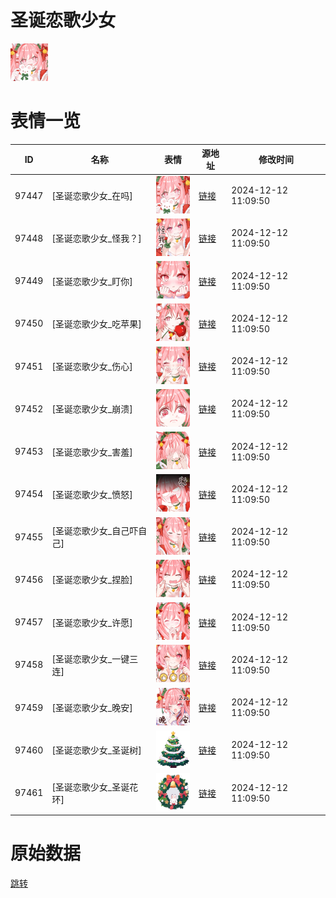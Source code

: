 # 圣诞恋歌少女

<img src="./cover.png" height="60" alt="cover" />

# 表情一览

|ID|名称|表情|源地址|修改时间|
|----|----|----|----|----|
|97447|[圣诞恋歌少女_在吗]|<img src="./pic/097447_%5B圣诞恋歌少女_在吗%5D.png" height="60" alt="在吗"/>|[链接](https://i0.hdslb.com/bfs/garb/622df2844f8fe3e7fd29d07d02187d27de773e7e.png)|2024-12-12 11:09:50|
|97448|[圣诞恋歌少女_怪我？]|<img src="./pic/097448_%5B圣诞恋歌少女_怪我？%5D.png" height="60" alt="怪我？"/>|[链接](https://i0.hdslb.com/bfs/garb/e52b405948b9c8178a5aa85a5482cd0116688dc5.png)|2024-12-12 11:09:50|
|97449|[圣诞恋歌少女_盯你]|<img src="./pic/097449_%5B圣诞恋歌少女_盯你%5D.png" height="60" alt="盯你"/>|[链接](https://i0.hdslb.com/bfs/garb/5d0aa77b3217b29136f0be830d09203222f4596c.png)|2024-12-12 11:09:50|
|97450|[圣诞恋歌少女_吃苹果]|<img src="./pic/097450_%5B圣诞恋歌少女_吃苹果%5D.png" height="60" alt="吃苹果"/>|[链接](https://i0.hdslb.com/bfs/garb/f5c3eb7549b3479c32ec90a104fb23ab009bd231.png)|2024-12-12 11:09:50|
|97451|[圣诞恋歌少女_伤心]|<img src="./pic/097451_%5B圣诞恋歌少女_伤心%5D.png" height="60" alt="伤心"/>|[链接](https://i0.hdslb.com/bfs/garb/7b7ebc6ed251a2f966fa96fb9c1755f524628d68.png)|2024-12-12 11:09:50|
|97452|[圣诞恋歌少女_崩溃]|<img src="./pic/097452_%5B圣诞恋歌少女_崩溃%5D.png" height="60" alt="崩溃"/>|[链接](https://i0.hdslb.com/bfs/garb/227cf583c2fcb5347d96aef06dca069ef68dbd9c.png)|2024-12-12 11:09:50|
|97453|[圣诞恋歌少女_害羞]|<img src="./pic/097453_%5B圣诞恋歌少女_害羞%5D.png" height="60" alt="害羞"/>|[链接](https://i0.hdslb.com/bfs/garb/aa0da530c5a44b025b956fc1a7dbac8a41a23475.png)|2024-12-12 11:09:50|
|97454|[圣诞恋歌少女_愤怒]|<img src="./pic/097454_%5B圣诞恋歌少女_愤怒%5D.png" height="60" alt="愤怒"/>|[链接](https://i0.hdslb.com/bfs/garb/49d2965e026c52be17ede3751dc7f62a821029f9.png)|2024-12-12 11:09:50|
|97455|[圣诞恋歌少女_自己吓自己]|<img src="./pic/097455_%5B圣诞恋歌少女_自己吓自己%5D.png" height="60" alt="自己吓自己"/>|[链接](https://i0.hdslb.com/bfs/garb/e72fc9bafaf0ec4ffe0f429c762b14364a37cf9d.png)|2024-12-12 11:09:50|
|97456|[圣诞恋歌少女_捏脸]|<img src="./pic/097456_%5B圣诞恋歌少女_捏脸%5D.png" height="60" alt="捏脸"/>|[链接](https://i0.hdslb.com/bfs/garb/b327a2aa8ad8108a8bc20b5de7169f008b4b6098.png)|2024-12-12 11:09:50|
|97457|[圣诞恋歌少女_许愿]|<img src="./pic/097457_%5B圣诞恋歌少女_许愿%5D.png" height="60" alt="许愿"/>|[链接](https://i0.hdslb.com/bfs/garb/fdfbe1bf608f573d76bb29715d8705490c0352ca.png)|2024-12-12 11:09:50|
|97458|[圣诞恋歌少女_一键三连]|<img src="./pic/097458_%5B圣诞恋歌少女_一键三连%5D.png" height="60" alt="一键三连"/>|[链接](https://i0.hdslb.com/bfs/garb/829329f38769523be98225f6ac631c8b477407bd.png)|2024-12-12 11:09:50|
|97459|[圣诞恋歌少女_晚安]|<img src="./pic/097459_%5B圣诞恋歌少女_晚安%5D.png" height="60" alt="晚安"/>|[链接](https://i0.hdslb.com/bfs/garb/e8016bef8f0cc88dd01cc611311b4a6ef2d919ff.png)|2024-12-12 11:09:50|
|97460|[圣诞恋歌少女_圣诞树]|<img src="./pic/097460_%5B圣诞恋歌少女_圣诞树%5D.png" height="60" alt="圣诞树"/>|[链接](https://i0.hdslb.com/bfs/garb/02a5e66e0eca5c0ab8d938a4c175035cfa220724.png)|2024-12-12 11:09:50|
|97461|[圣诞恋歌少女_圣诞花环]|<img src="./pic/097461_%5B圣诞恋歌少女_圣诞花环%5D.png" height="60" alt="圣诞花环"/>|[链接](https://i0.hdslb.com/bfs/garb/4c58f78b826f54dab70208b7a0c3c2c5c01b02b0.png)|2024-12-12 11:09:50|

# 原始数据

[跳转](./raw.json)

